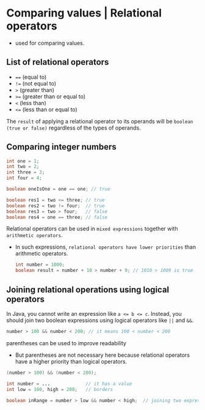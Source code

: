 # Comparing values | Relational operators
* used for comparing values. 

## List of relational operators

* `==` (equal to)
* `!=` (not equal to)
* `>` (greater than)
* `>=` (greater than or equal to)
* `<` (less than)
* `<=` (less than or equal to)

The `result` of applying a relational operator to its operands will be `boolean (true or false)` 
regardless of the types of operands.

## Comparing integer numbers
```java
int one = 1;
int two = 2;
int three = 3;
int four = 4;

boolean oneIsOne = one == one; // true

boolean res1 = two <= three; // true
boolean res2 = two != four;  // true
boolean res3 = two > four;   // false
boolean res4 = one == three; // false
```

Relational operators can be used in `mixed expressions` together with `arithmetic operators`. 
* In such expressions, `relational operators have lower priorities` than arithmetic operators.

    ```java
    int number = 1000;
    boolean result = number + 10 > number + 9; // 1010 > 1009 is true
    ```

## Joining relational operations using logical operators
In Java, you cannot write an expression like `a <= b <= c`. 
Instead, you should join two boolean expressions using logical operators like `||` and `&&`.

```java
number > 100 && number < 200; // it means 100 < number < 200
```

parentheses can be used to improve readability
* But parentheses are not necessary here because relational operators have a higher priority than logical operators.
```java
(number > 100) && (number < 200);
```

```java
int number = ...             // it has a value
int low = 100, high = 200;   // borders

boolean inRange = number > low && number < high;  // joining two expressions using AND.
```